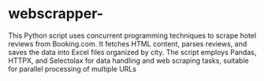 # webscrapper-
This Python script uses concurrent programming techniques to scrape hotel reviews from Booking.com. It fetches HTML content, parses reviews, and saves the data into Excel files organized by city. The script employs Pandas, HTTPX, and Selectolax for data handling and web scraping tasks, suitable for parallel processing of multiple URLs
